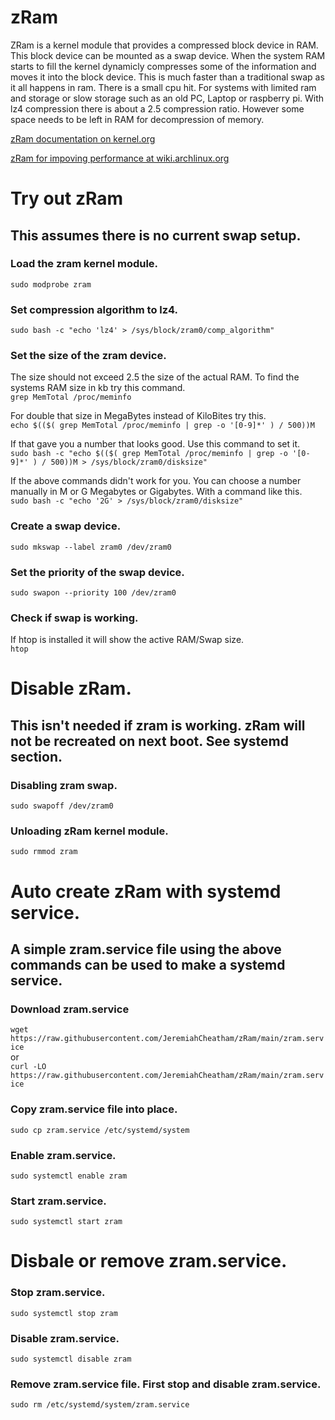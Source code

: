 # zRam
ZRam is a kernel module that provides a compressed block device in RAM. This block device can be mounted as a swap device. When the system RAM starts to fill the kernel dynamicly compresses some of the information and moves it into the block device. This is much faster than a traditional swap as it all happens in ram. There is a small cpu hit. For systems with limited ram and storage or slow storage such as an old PC, Laptop or raspberry pi. With lz4 compression there is about a 2.5 compression ratio. However some space needs to be left in RAM for decompression of memory.

[zRam documentation on kernel.org](https://www.kernel.org/doc/html/latest/admin-guide/blockdev/zram.html)

[zRam for impoving performance at wiki.archlinux.org](https://wiki.archlinux.org/title/improving_performance#zram_or_zswap)


# Try out zRam
## This assumes there is no current swap setup.

### Load the zram kernel module.
`sudo modprobe zram`

### Set compression algorithm to lz4.
`sudo bash -c "echo 'lz4' > /sys/block/zram0/comp_algorithm"`

### Set the size of the zram device.
The size should not exceed 2.5 the size of the actual RAM. To find the systems RAM size in kb try this command.\
`grep MemTotal /proc/meminfo`

For double that size in MegaBytes instead of KiloBites try this.\
`echo $(($( grep MemTotal /proc/meminfo | grep -o '[0-9]*' ) / 500))M`

If that gave you a number that looks good. Use this command to set it.\
`sudo bash -c "echo $(($( grep MemTotal /proc/meminfo | grep -o '[0-9]*' ) / 500))M > /sys/block/zram0/disksize"`

If the above commands didn't work for you. You can choose a number manually in M or G Megabytes or Gigabytes. With a command like this.\
`sudo bash -c "echo '2G' > /sys/block/zram0/disksize"`

### Create a swap device.
`sudo mkswap --label zram0 /dev/zram0`

### Set the priority of the swap device.
`sudo swapon --priority 100 /dev/zram0`

### Check if swap is working.
If htop is installed it will show the active RAM/Swap size.\
`htop`


# Disable zRam.
## This isn't needed if zram is working. zRam will not be recreated on next boot. See systemd section.
### Disabling zram swap.
`sudo swapoff /dev/zram0`

### Unloading zRam kernel module.
`sudo rmmod zram`


# Auto create zRam with systemd service.
## A simple zram.service file using the above commands can be used to make a systemd service.
### Download zram.service
`wget https://raw.githubusercontent.com/JeremiahCheatham/zRam/main/zram.service`\
or\
`curl -LO https://raw.githubusercontent.com/JeremiahCheatham/zRam/main/zram.service`
### Copy zram.service file into place.
`sudo cp zram.service /etc/systemd/system`
### Enable zram.service.
`sudo systemctl enable zram`
### Start zram.service.
`sudo systemctl start zram`

# Disbale or remove zram.service.
### Stop zram.service.
`sudo systemctl stop zram`
### Disable zram.service.
`sudo systemctl disable zram`
### Remove zram.service file. First stop and disable zram.service.
`sudo rm /etc/systemd/system/zram.service`
